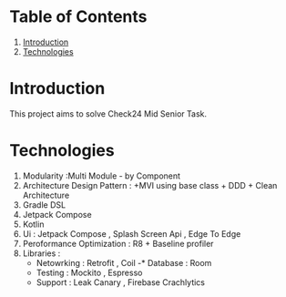 # **Table of Contents**
1. [Introduction](https://github.com/Ahmedshafie161/Check24/blob/master/README.md#introduction)
2. [Technologies](https://github.com/Ahmedshafie161/Check24/blob/master/README.md#technologies)


# Introduction 
This project aims to solve Check24 Mid Senior Task. 

# **Technologies**
1. Modularity :Multi Module - by Component
2.  Architecture Design Pattern : +MVI using base class + DDD + Clean Architecture
3. Gradle DSL
4. Jetpack Compose
5. Kotlin
6. Ui : Jetpack Compose , Splash Screen Api , Edge To Edge
7. Peroformance Optimization : R8 + Baseline profiler
8. Libraries :
   * Netowrking  : Retrofit , Coil
   -* Database    : Room
   - Testing     : Mockito , Espresso
   - Support     : Leak Canary , Firebase Crachlytics  
